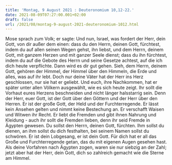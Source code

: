 ```yaml
---
title: 'Montag, 9 August 2021 : Deuteronomium 10,12-22.'
date: 2021-08-09T07:27:00.001+02:00
draft: false
url: /2021/08/montag-9-august-2021-deuteronomium-1012.html
---
```


Mose sprach zum Volk; er sagte: Und nun, Israel, was fordert der Herr, dein Gott, von dir außer dem einen: dass du den Herrn, deinen Gott, fürchtest, indem du auf allen seinen Wegen gehst, ihn liebst, und dem Herrn, deinem Gott, mit ganzem Herzen und mit ganzer Seele dienst; dass du ihn fürchtest, indem du auf die Gebote des Herrn und seine Gesetze achtest, auf die ich dich heute verpflichte. Dann wird es dir gut gehen. Sieh, dem Herrn, deinem Gott, gehören der Himmel, der Himmel über den Himmeln, die Erde und alles, was auf ihr lebt. Doch nur deine Väter hat der Herr ins Herz geschlossen, nur sie hat er geliebt. Und euch, ihre Nachkommen, hat er später unter allen Völkern ausgewählt, wie es sich heute zeigt. Ihr sollt die Vorhaut eures Herzens beschneiden und nicht länger halsstarrig sein. Denn der Herr, euer Gott, ist der Gott über den Göttern und der Herr über den Herren. Er ist der große Gott, der Held und der Furchterregende. Er lässt kein Ansehen gelten und nimmt keine Bestechung an. Er verschafft Waisen und Witwen ihr Recht. Er liebt die Fremden und gibt ihnen Nahrung und Kleidung - auch ihr sollt die Fremden lieben, denn ihr seid Fremde in Ägypten gewesen. Du sollst den Herrn, deinen Gott, fürchten. Ihm sollst du dienen, an ihm sollst du dich festhalten, bei seinem Namen sollst du schwören. Er ist dein Lobgesang, er ist dein Gott. Für dich hat er all das Große und Furchterregende getan, das du mit eigenen Augen gesehen hast. Als deine Vorfahren nach Ägypten zogen, waren sie nur siebzig an der Zahl; jetzt aber hat der Herr, dein Gott, dich so zahlreich gemacht wie die Sterne am Himmel.